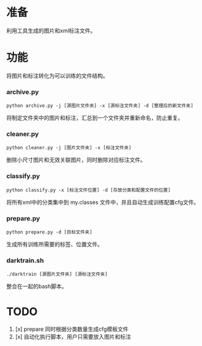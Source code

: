 # 准备

利用工具生成的图片和xml标注文件。

# 功能

将图片和标注转化为可以训练的文件结构。

### archive.py
`python archive.py -j [源图片文件夹] -x [源标注文件夹] -d [整理后的新文件夹]`
 
将制定文件夹中的图片和标注，汇总到一个文件夹并重新命名，防止重复。


### cleaner.py 
`python cleaner.py -j [图片文件夹] -x [标注文件夹]`

删除小尺寸图片和无效关联图片，同时删除对应标注文件。

### classify.py
`python classify.py -x [标注文件位置] -d [存放分类和配置文件的位置]`
 
将所有xml中的分类集中到 my.classes 文件中，并且自动生成训练配置cfg文件。

### prepare.py
`python prepare.py -d [目标文件夹]`
 
生成所有训练所需要的标签、位置文件。

### darktrain.sh 
`./darktrain [源图片文件夹] [源标注文件夹]`

整合在一起的bash脚本。


# TODO
1. [x] prepare 同时根据分类数量生成cfg模板文件
2. [x] 自动化执行脚本，用户只需要放入图片和标注